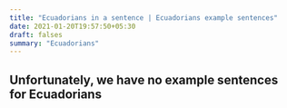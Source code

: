 ```yaml
---
title: "Ecuadorians in a sentence | Ecuadorians example sentences"
date: 2021-01-20T19:57:50+05:30
draft: falses
summary: "Ecuadorians"
---
```

## Unfortunately, we have no example sentences for Ecuadorians                 
